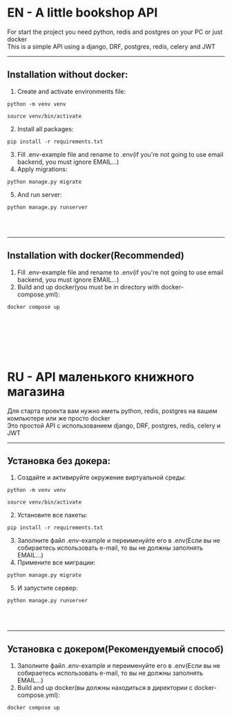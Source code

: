 # EN - A little bookshop API

For start the project you need python, redis and postgres on your PC or just docker<br>
This is a simple API using a django, DRF, postgres, redis, celery and JWT

<hr>

## Installation without docker:

1. Create and activate environments file:<br>

```console
python -m venv venv
```

```console
source venv/bin/activate
```

2. Install all packages:<br>

```console
pip install -r requirements.txt
```

3. Fill .env-example file and rename to .env(if you're not going to use email backend, you must ignore EMAIL...)
4. Apply migrations:<br>

```console
python manage.py migrate
```

5. And run server:<br>

```console
python manage.py runserver
```

<br><br>

<hr>

## Installation with docker(Recommended)

1. Fill .env-example file and rename to .env(if you're not going to use email backend, you must ignore EMAIL...)
2. Build and up docker(you must be in directory with docker-compose.yml):

```console
docker compose up
```

<br><br><br><br><br>

# RU - API маленького книжного магазина

Для старта проекта вам нужно иметь python, redis, postgres на вашем компьютере или же просто docker<br>
Это простой API с использованием django, DRF, postgres, redis, celery и JWT

<hr>

## Установка без докера:

1. Создайте и активируйте окружение виртуальной среды:<br>

```console
python -m venv venv
```

```console
source venv/bin/activate
```

2. Установите все пакеты:<br>

```console
pip install -r requirements.txt
```

3. Заполните файл .env-example и переименуйте его в .env(Если вы не собираетесь использовать e-mail, то вы не должны заполнять EMAIL...)
4. Примените все миграции:<br>

```console
python manage.py migrate
```

5. И запустите сервер:<br>

```console
python manage.py runserver
```

<br><br>

<hr>

## Установка с докером(Рекомендуемый способ)

1. Заполните файл .env-example и переименуйте его в .env(Если вы не собираетесь использовать e-mail, то вы не должны заполнять EMAIL...)
2. Build and up docker(вы должны находиться в директории с docker-compose.yml):

```console
docker compose up
```